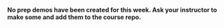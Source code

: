 **No prep demos have been created for this week. Ask your instructor to make some and add them to the course repo.**